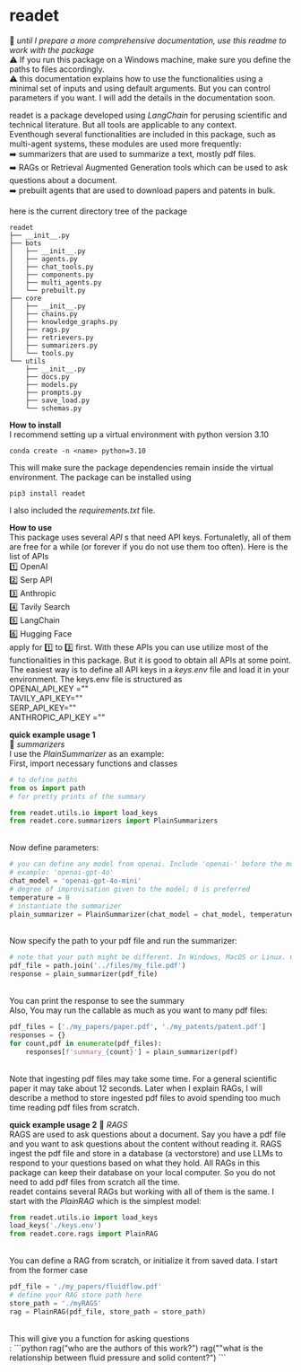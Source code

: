 # readet
🚧 _until I prepare a more comprehensive documentation, use this readme to work with the package_ </br>
⚠️ If you run this package on a Windows machine, make sure you define the paths to files accordingly. </br>
⚠️ this documentation explains how to use the functionalities using a minimal set of inputs and using default arguments. But you can control parameters if you want. I will add the details in the documentation soon.

readet is a package developed using _LangChain_ for perusing scientific and technical literature. But all tools are applicable to any context. </br>
Eventhough several functionalities are included in this package, such as multi-agent systems, these modules are used more frequently: </br>
➡️ summarizers that are used to summarize a text, mostly pdf files. </br>
➡️ RAGs or Retrieval Augmented Generation tools which can be used to ask questions about a document. </br>
➡️ prebuilt agents that are used to download papers and patents in bulk. </br>

here is the current directory tree of the package </br>
```console
readet
├── __init__.py
├── bots
│   ├── __init__.py
│   ├── agents.py
│   ├── chat_tools.py
│   ├── components.py
│   ├── multi_agents.py
│   └── prebuilt.py
├── core
│   ├── __init__.py
│   ├── chains.py
│   ├── knowledge_graphs.py
│   ├── rags.py
│   ├── retrievers.py
│   ├── summarizers.py
│   └── tools.py
└── utils
    ├── __init__.py
    ├── docs.py
    ├── models.py
    ├── prompts.py
    ├── save_load.py
    └── schemas.py
```
__How to install__ </br>
I recommend setting up a virtual environment with python version 3.10 </br>
```console
conda create -n <name> python=3.10
```
This will make sure the package dependencies remain inside the virtual environment. 
The package can be installed using 
```console
pip3 install readet
```
I also included the _requirements.txt_ file.

__How to use__ </br>
This package uses several _API_ s that need API keys. Fortunaletly, all of them are free for a while (or forever if you do not use them too often). Here is the list of APIs </br>
1️⃣ OpenAI </br>
2️⃣ Serp API </br>
3️⃣ Anthropic </br>
4️⃣ Tavily Search </br>
5️⃣ LangChain </br>
6️⃣ Hugging Face </br>
apply for 1️⃣ to 3️⃣ first. With these APIs you can use utilize most of the functionalities in this package. But it is good to obtain all APIs at some point. </br>
The easiest way is to define all API keys in a _keys.env_ file and load it in your environment. The keys.env file is structured as </br>
OPENAI_API_KEY ="<you key>" </br>
TAVILY_API_KEY="<your key>" </br>
SERP_API_KEY="<your key>" </br>
ANTHROPIC_API_KEY ="<your key>" </br> 


__quick example usage 1__ </br>
📖 _summarizers_ </br>
I use the _PlainSummarizer_ as an example: </br>
First, import necessary functions and classes </br> 
```python
# to define paths
from os import path
# for pretty prints of the summary

from readet.utils.io import load_keys
from readet.core.summarizers import PlainSummarizers
```
</br>
Now define parameters: </br>

```python
# you can define any model from openai. Include 'openai-' before the model name.
# example: 'openai-gpt-4o'
chat_model = 'openai-gpt-4o-mini'
# degree of improvisation given to the model; 0 is preferred
temperature = 0
# instantiate the summarizer
plain_summarizer = PlainSummarizer(chat_model = chat_model, temperature = temperature)
```
</br>
Now specify the path to your pdf file and run the summarizer: </br>

```python
# note that your path might be different. In Windows, MacOS or Linux. Choose the exact path
pdf_file = path.join('../files/my_file.pdf')
response = plain_summarizer(pdf_file)
```
</br>
You can print the response to see the summary </br>
Also, You may run the callable as much as you want to many pdf files: </br>

```python
pdf_files = ['./my_papers/paper.pdf', './my_patents/patent.pdf']
responses = {}
for count,pdf in enumerate(pdf_files):
    responses[f'summary_{count}'] = plain_summarizer(pdf)
```
</br>
Note that ingesting pdf files may take some time. For a general scientific paper it may take about 12 seconds. Later when I explain RAGs, I will describe a method to store ingested pdf files to avoid spending too much time reading pdf files from scratch. </br>

__quick example usage 2__
📑 _RAGS_ </br>
RAGS are used to ask questions about a document. Say you have a pdf file and you want to ask questions about the content without reading it. RAGS ingest the pdf file and store in a database (a vectorstore) and use LLMs to respond to your questions based on what they hold. All RAGs in this package can keep their database on your local computer. So you do not need to add pdf files from scratch all the time. </br>
readet contains several RAGs but working with all of them is the same. I start with the _PlainRAG_ which is the simplest model: </br>
```python
from readet.utils.io import load_keys
load_keys('./keys.env')
from readet.core.rags import PlainRAG
```
</br>
You can define a RAG from scratch, or initialize it from saved data. I start from the former case </br>

```python
pdf_file = './my_papers/fluidflow.pdf'
# define your RAG store path here
store_path = './myRAGS'
rag = PlainRAG(pdf_file, store_path = store_path)
```
</br>
This will give you a function for asking questions </br>:
```python
rag("who are the authors of this work?")
rag(""what is the relationship between fluid pressure and solid content?")
```
</br>








